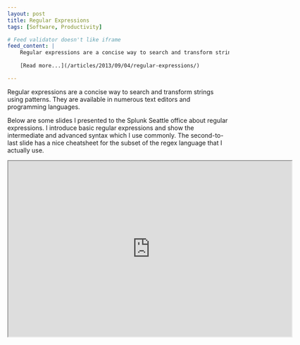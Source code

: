 ```yaml
---
layout: post
title: Regular Expressions
tags: [Software, Productivity]

# Feed validator doesn't like iframe
feed_content: |
    Regular expressions are a concise way to search and transform strings using patterns. They are available in numerous text editors and programming languages.
    
    [Read more...](/articles/2013/09/04/regular-expressions/)

---
```


Regular expressions are a concise way to search and transform strings using patterns. They are available in numerous text editors and programming languages.

Below are some slides I presented to the Splunk Seattle office about regular expressions. I introduce basic regular expressions and show the intermediate and advanced syntax which I use commonly. The second-to-last slide has a nice cheatsheet for the subset of the regex language that I actually use.

<iframe src="https://www.slideshare.net/slideshow/embed_code/25887455" width="644" height="400" frameborder="1" marginwidth="0" marginheight="0" scrolling="no"></iframe>

<!--
If you're lucky enough to be in a language with monadic parser combinators (like Haskell's Parsec), consider using them instead.
-->